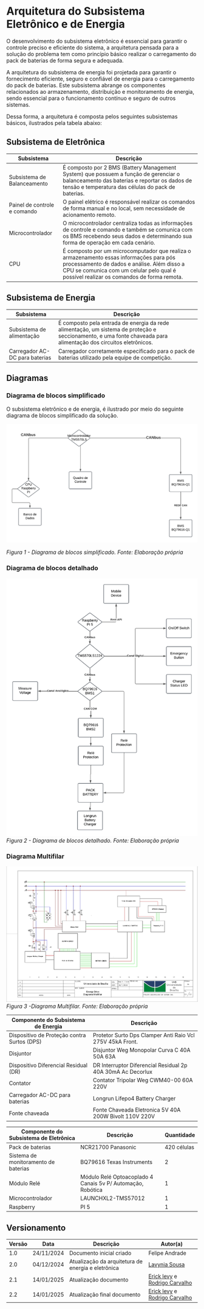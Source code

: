 # Arquitetura do Subsistema Eletrônico e de Energia

O desenvolvimento do subsistema eletrônico é essencial para garantir o controle preciso e eficiente do sistema, a arquitetura pensada para a solução do problema tem como princípio básico realizar o carregamento do pack de baterias de forma segura e adequada.

A arquitetura do subsistema de energia foi projetada para garantir o fornecimento eficiente, seguro e confiável de energia para o carregamento do pack de baterias. Este subsistema abrange os componentes relacionados ao armazenamento, distribuição e monitoramento de energia, sendo essencial para o funcionamento contínuo e seguro de outros sistemas.

Dessa forma, a arquitetura é composta pelos seguintes subsistemas básicos, ilustrados pela tabela abaixo:

## Subsistema de Eletrônica

| Subsistema                   | Descrição                                                                                                                                                                                                                         |
| ---------------------------- | --------------------------------------------------------------------------------------------------------------------------------------------------------------------------------------------------------------------------------- |
| Subsistema de Balanceamento  | É composto por 2 BMS (Battery Management System) que possuem a função de gerenciar o balanceamento das baterias e reportar os dados de tensão e temperatura das células do pack de baterias.                                      |
| Painel de controle e comando | O painel elétrico é responsável realizar os comandos de forma manual e no local, sem necessidade de acionamento remoto.                                                                                                           |
| Microcontrolador             | O microcontrolador centraliza todas as informações de controle e comando e também se comunica com os BMS recebendo seus dados e determinando sua forma de operação em cada cenário.                                               |
| CPU                          | É composto por um microcomputador que realiza o armazenamento essas informações para pós processamento de dados e análise. Além disso a CPU se comunica com um celular pelo qual é possível realizar os comandos de forma remota. |

## Subsistema de Energia

| Subsistema                     | Descrição                                                                                                                                                        |
| ------------------------------ | ---------------------------------------------------------------------------------------------------------------------------------------------------------------- |
| Subsistema de alimentação      | É composto pela entrada de energia da rede alimentação, um sistema de proteção e seccionamento, e uma fonte chaveada para alimentação dos circuitos eletrônicos. |
| Carregador AC-DC para baterias | Carregador corretamente especificado para o pack de baterias utilizado pela equipe de competição.                                                                |

## Diagramas

### Diagrama de blocos simplificado

O subsistema eletrônico e de energia, é ilustrado por meio do seguinte diagrama de blocos simplificado da solução.

![Diagrama de Blocos Simplificado](../assets/eletronica-energia/diagrama_de_blocos_simplificado.png)

_Figura 1 - Diagrama de blocos simplificado. Fonte: Elaboração própria_

### Diagrama de blocos detalhado

![Diagrama de Blocos Detalhado](../assets/eletronica-energia/diagrama_de_blocos_detalhado.png)
_Figura 2 - Diagrama de blocos detalhado. Fonte: Elaboração própria_

### Diagrama Multifilar

![Diagrama Multifilar](../assets/eletronica-energia/Multipilar_PI2_OFICIAL_page-0001.jpg)
_Figura 3 -Diagrama Multifilar. Fonte: Elaboração própria_

| Componente do Subsistema de Energia         | Descrição                                                   |
| ------------------------------------------- | ----------------------------------------------------------- |
| Dispositivo de Proteção contra Surtos (DPS) | Protetor Surto Dps Clamper Anti Raio Vcl 275V 45kA Front.   |
| Disjuntor                                   | Disjuntor Weg Monopolar Curva C 40A 50A 63A                 |
| Dispositivo Diferencial Residual (DR)       | DR Interruptor Diferencial Residual 2p 40A 30mA Ac Decorlux |
| Contator                                    | Contator Tripolar Weg CWM40-00 60A 220V                     |
| Carregador AC-DC para baterias              | Longrun Lifepo4 Battery Charger                             |
| Fonte chaveada                              | Fonte Chaveada Eletronica 5V 40A 200W Bivolt 110V 220V      |

| Componente do Subsistema de Eletrônica | Descrição                                                   | Quantidade  |
| -------------------------------------- | ----------------------------------------------------------- | ----------- |
| Pack de baterias                       | NCR21700 Panasonic                                          | 420 células |
| Sistema de monitoramento de baterias   | BQ79616 Texas Instruments                                   | 2           |
| Módulo Relé                            | Módulo Relé Optoacoplado 4 Canais 5v P/ Automação, Robótica | 1           |
| Microcontrolador                       | LAUNCHXL2-TMS57012                                          | 1           |
| Raspberry                              | PI 5                                                        | 1           |

## Versionamento

| Versão | Data       | Descrição                                          | Autor(a)                                                                                      |
| ------ | ---------- | -------------------------------------------------- | --------------------------------------------------------------------------------------------- |
| 1.0    | 24/11/2024 | Documento inicial criado                           | Felipe Andrade                                                                                |
| 2.0    | 04/12/2024 | Atualização da arquitetura de energia e eletrônica | [Lavynia Sousa](https://gitlab.com/Lavynia)                                                   |
| 2.1    | 14/01/2025 | Atualização documento                              | [Erick levy](https://gitlab.com/Ericklevy) e [Rodrigo Carvalho](https://gitlab.com/RocSantos) |
| 2.2    | 14/01/2025 | Atualização final documento                              | [Erick levy](https://gitlab.com/Ericklevy) e [Rodrigo Carvalho](https://gitlab.com/RocSantos) |